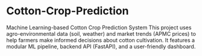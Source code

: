 # Cotton-Crop-Prediction
Machine Learning-based Cotton Crop Prediction System This project uses agro-environmental data (soil, weather) and market trends (APMC prices) to help farmers make informed decisions about cotton cultivation. It features a modular ML pipeline, backend API (FastAPI), and a user-friendly dashboard.
